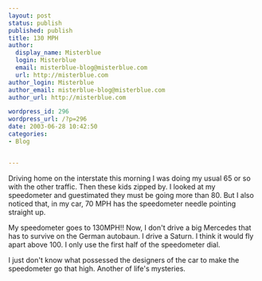 ```yaml
---
layout: post
status: publish
published: publish
title: 130 MPH
author:
  display_name: Misterblue
  login: Misterblue
  email: misterblue-blog@misterblue.com
  url: http://misterblue.com
author_login: Misterblue
author_email: misterblue-blog@misterblue.com
author_url: http://misterblue.com

wordpress_id: 296
wordpress_url: /?p=296
date: 2003-06-28 10:42:50
categories:
- Blog


---
```

<p>
Driving home on the interstate this morning I was doing my usual 65 or so with the other traffic.  Then these kids zipped by.  I looked at my speedometer and guestimated they must be going more than 80.  But I also noticed that, in my car, 70 MPH has the speedometer needle pointing straight up.
</p>
<p>
My speedometer goes to 130MPH!!  Now, I don't drive a big Mercedes that has to  survive on the German autobaun.  
I drive a Saturn.  
I think it would fly apart above 100. 
 I only use the first half of the speedometer dial.  
</p>
<p>
I just don't know what possessed the designers of the car to make the speedometer go that high.
Another of life's mysteries.
</p>
